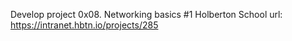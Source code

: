 Develop project
0x08. Networking basics #1
Holberton School
url: https://intranet.hbtn.io/projects/285
